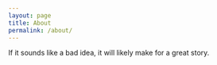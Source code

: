 ```yaml
---
layout: page
title: About
permalink: /about/
---
```


If it sounds like a bad idea, it will likely make for a great story.
